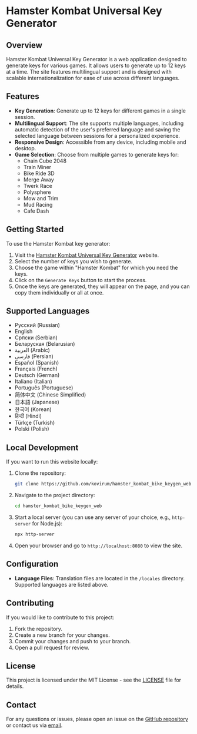 # Hamster Kombat Universal Key Generator

## Overview

Hamster Kombat Universal Key Generator is a web application designed to generate keys for various games. It allows users to generate up to 12 keys at a time. The site features multilingual support and is designed with scalable internationalization for ease of use across different languages.

## Features

- **Key Generation**: Generate up to 12 keys for different games in a single session.
- **Multilingual Support**: The site supports multiple languages, including automatic detection of the user's preferred language and saving the selected language between sessions for a personalized experience.
- **Responsive Design**: Accessible from any device, including mobile and desktop.
- **Game Selection**: Choose from multiple games to generate keys for:
  - Chain Cube 2048
  - Train Miner
  - Bike Ride 3D
  - Merge Away
  - Twerk Race
  - Polysphere
  - Mow and Trim
  - Mud Racing
  - Cafe Dash

## Getting Started

To use the Hamster Kombat key generator:

1. Visit the [Hamster Kombat Universal Key Generator](https://kovirum.github.io/hamster_kombat_bike_keygen_web/) website.
2. Select the number of keys you wish to generate.
3. Choose the game within "Hamster Kombat" for which you need the keys.
4. Click on the `Generate Keys` button to start the process.
5. Once the keys are generated, they will appear on the page, and you can copy them individually or all at once.

## Supported Languages

- Русский (Russian)
- English
- Српски (Serbian)
- Беларуская (Belarusian)
- العربية (Arabic)
- فارسی (Persian)
- Español (Spanish)
- Français (French)
- Deutsch (German)
- Italiano (Italian)
- Português (Portuguese)
- 简体中文 (Chinese Simplified)
- 日本語 (Japanese)
- 한국어 (Korean)
- हिन्दी (Hindi)
- Türkçe (Turkish)
- Polski (Polish)

## Local Development

If you want to run this website locally:

1. Clone the repository:
   ```bash
   git clone https://github.com/kovirum/hamster_kombat_bike_keygen_web.git
2. Navigate to the project directory:
   ```bash
   cd hamster_kombat_bike_keygen_web
3. Start a local server (you can use any server of your choice, e.g., `http-server` for Node.js):
   ```bash
   npx http-server
4. Open your browser and go to `http://localhost:8080` to view the site.

## Configuration

- **Language Files**: Translation files are located in the `/locales` directory. Supported languages are listed above.

## Contributing

If you would like to contribute to this project:

1. Fork the repository.
2. Create a new branch for your changes.
3. Commit your changes and push to your branch.
4. Open a pull request for review.

## License

This project is licensed under the MIT License - see the [LICENSE](LICENSE) file for details.

## Contact

For any questions or issues, please open an issue on the [GitHub repository](https://github.com/kovirum/hamster_kombat_bike_keygen_web/issues) or contact us via [email](mailto:kovirum@mail.ru).
